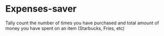 # Expenses-saver
Tally count the number of times you have purchased and total amount of money you have spent on an item (Starbucks, Fries, etc)
